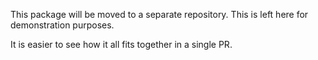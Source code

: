 This package will be moved to a separate repository. This is left here for demonstration purposes.

It is easier to see how it all fits together in a single PR.
